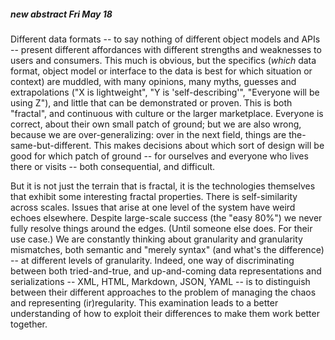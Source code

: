 ##### new abstract Fri May 18

Different data formats -- to say nothing of different object models and APIs -- present different affordances with different strengths and weaknesses to users and consumers. This much is obvious, but the specifics (*which* data format, object model or interface to the data is best for which situation or context) are muddled, with many opinions, many myths, guesses and extrapolations ("X is lightweight", "Y is 'self-describing'", "Everyone will be using Z"), and little that can be demonstrated or proven. This is both "fractal", and continuous with culture or the larger marketplace. Everyone is correct, about their own small patch of ground; but we are also wrong, because we are over-generalizing: over in the next field, things are the-same-but-different. This makes decisions about which sort of design will be good for which patch of ground -- for ourselves and everyone who lives there or visits -- both consequential, and difficult.

But it is not just the terrain that is fractal, it is the technologies themselves that exhibit some interesting fractal properties. There is self-similarity across scales. Issues that arise at one level of the system have weird echoes elsewhere. Despite large-scale success (the "easy 80%") we never fully resolve things around the edges. (Until someone else does. For their use case.) We are constantly thinking about granularity and granularity mismatches, both semantic and "merely syntax" (and what's the difference) -- at different levels of granularity. Indeed, one way of discriminating between both tried-and-true, and up-and-coming data representations and serializations -- XML, HTML, Markdown, JSON, YAML -- is to distinguish between their different approaches to the problem of managing the chaos and representing (ir)regularity. This examination leads to a better understanding of how to exploit their differences to make them work better together.
